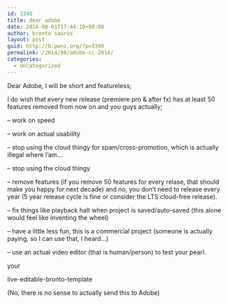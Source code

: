 ```yaml
---
id: 3340
title: dear adobe
date: 2014-08-01T17:44:10+00:00
author: bronto saurus
layout: post
guid: http://b.pwnz.org/?p=3340
permalink: /2014/08/adobe-cc-2014/
categories:
  - Uncategorized
---
```

Dear Adobe, I will be short and featureless;

I do wish that every new release (premiere pro & after fx) has at least 50 features removed from now on and you guys actually;
  
&#8211; work on speed
  
&#8211; work on actual usability
  
&#8211; stop using the cloud thingy for spam/cross-promotion, which is actually illegal where I’am…
  
&#8211; stop using the cloud thingy
  
&#8211; remove features (if you remove 50 features for every relase, that should make you happy for next decade) and no, you don’t need to release every year (5 year release cycle is fine or consider the LTS cloud-free release).
  
&#8211; fix things like playback halt when project is saved/auto-saved (this alone would feel like inventing the wheel)
  
&#8211; have a little less fun, this is a commercial project (someone is actually paying, so I can use that, I heard&#8230;)
  
&#8211; use an actual video editor (that is human/person) to test your pearl.

your
  
live-editable-bronto-template

(No, there is no sense to actually send this to Adobe)